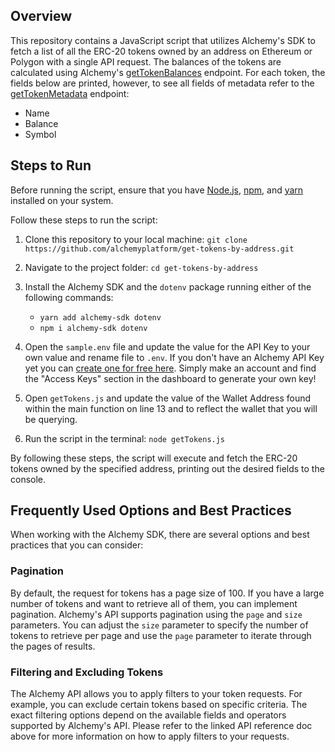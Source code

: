 ## Overview
This repository contains a JavaScript script that utilizes Alchemy's SDK to fetch a list of all the ERC-20 tokens owned by an address on Ethereum or Polygon with a single API request. The balances of the tokens are calculated using Alchemy's [getTokenBalances](https://alchemyenterprisegroup.readme.io/alchemy-docs/reference/alchemy-gettokenbalances) endpoint. For each token, the fields below are printed, however, to see all fields of metadata refer to the [getTokenMetadata](https://alchemyenterprisegroup.readme.io/alchemy-docs/reference/alchemy-gettokenmetadata) endpoint:

- Name
- Balance
- Symbol


## Steps to Run

Before running the script, ensure that you have [Node.js](https://docs.npmjs.com/downloading-and-installing-node-js-and-npm), [npm](https://docs.npmjs.com/downloading-and-installing-node-js-and-npm), and [yarn](https://classic.yarnpkg.com/lang/en/docs/install/#mac-stable) installed on your system. 

Follow these steps to run the script:

1. Clone this repository to your local machine:
`git clone https://github.com/alchemyplatform/get-tokens-by-address.git`


2. Navigate to the project folder: `cd get-tokens-by-address`


3. Install the Alchemy SDK and the `dotenv` package running either of the following commands:
    - `yarn add alchemy-sdk dotenv`
    - `npm i alchemy-sdk dotenv`
  
4. Open the `sample.env` file and update the value for the API Key to your own value and rename file to `.env`. If you don't have an Alchemy API Key yet you can [create one for free here](https://alchemy.com/?a=starter-code). Simply make an account and find the "Access Keys" section in the dashboard to generate your own key! 

5. Open `getTokens.js` and update the value of the Wallet Address found within the main function on line 13 and to reflect the wallet that you will be querying. 


6. Run the script in the terminal: `node getTokens.js`


By following these steps, the script will execute and fetch the ERC-20 tokens owned by the specified address, printing out the desired fields to the console.


## Frequently Used Options and Best Practices
When working with the Alchemy SDK, there are several options and best practices that you can consider:

### Pagination
By default, the request for tokens has a page size of 100. If you have a large number of tokens and want to retrieve all of them, you can implement pagination. Alchemy's API supports pagination using the `page` and `size` parameters. You can adjust the `size` parameter to specify the number of tokens to retrieve per page and use the `page` parameter to iterate through the pages of results.

### Filtering and Excluding Tokens
The Alchemy API allows you to apply filters to your token requests. For example, you can exclude certain tokens based on specific criteria. The exact filtering options depend on the available fields and operators supported by Alchemy's API. Please refer to the linked API reference doc above for more information on how to apply filters to your requests.
